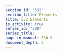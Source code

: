 ```yaml
---
section_id: "532"
section_title: Elements
title: 532 Elements
is_activity: true
series_id: "500"
series_title: 
page_in_manual: 530-6
document_depth: 3
---
```

